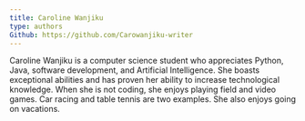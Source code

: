 ```yaml
---
title: Caroline Wanjiku
type: authors
Github: https://github.com/Carowanjiku-writer
---
```

Caroline Wanjiku is a computer science student who appreciates Python, Java, software development, and Artificial Intelligence. She boasts exceptional abilities and has proven her ability to increase technological knowledge. When she is not coding, she enjoys playing field and video games. Car racing and table tennis are two examples. She also enjoys going on vacations.